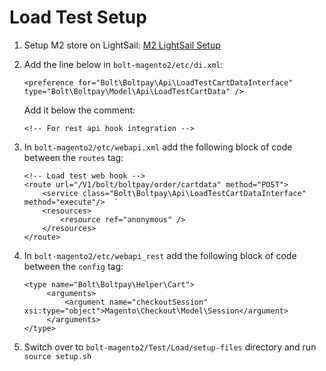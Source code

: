 # Load Test Setup 
1. Setup M2 store on LightSail: [M2 LightSail Setup](https://www.notion.so/boltteam/Remote-dev-server-with-lightsail-8a053570b68c4ac78561cf04cbde8405)

2. Add the line below in `bolt-magento2/etc/di.xml`: 
	```
	<preference for="Bolt\Boltpay\Api\LoadTestCartDataInterface" type="Bolt\Boltpay\Model\Api\LoadTestCartData" />
	```
	Add it below the comment: 
	```
	<!-- For rest api hook integration -->
	```
3. In `bolt-magento2/etc/webapi.xml` add the following block of code between the `routes` tag: 
	```
	<!-- Load test web hook -->  
	<route url="/V1/bolt/boltpay/order/cartdata" method="POST">
		<service class="Bolt\Boltpay\Api\LoadTestCartDataInterface" method="execute"/>  `
		<resources> 
			<resource ref="anonymous" />  
		</resources>
	</route>
	 ```

4. In `bolt-magento2/etc/webapi_rest` add the following block of code between the `config` tag: 
	```
	<type name="Bolt\Boltpay\Helper\Cart">  
		 <arguments>
			 <argument name="checkoutSession" xsi:type="object">Magento\Checkout\Model\Session</argument>  
		 </arguments>
	</type> 
	```

5. Switch over to `bolt-magento2/Test/Load/setup-files` directory and run `source setup.sh`